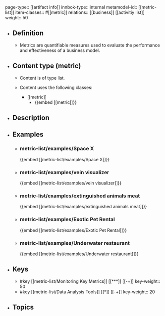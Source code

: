 page-type:: [[artifact info]]
innbok-type:: internal
metamodel-id:: [[metric-list]]
item-classes:: #[[metric]]
relations:: [[business]] [[activitiy list]]
weight:: 50

- ## Definition
  - Metrics are quantifiable measures used to evaluate the performance and effectiveness of a business model.
- ## Content type (metric)
  - Content is of type list.
  
  - Content uses the following classes:
    - [[metric]]
      - {{embed [[metric]]}}
  
- ## Description
- ## Examples
  - ### metric-list/examples/Space X
    {{embed [[metric-list/examples/Space X]]}}
  - ### metric-list/examples/vein visualizer
    {{embed [[metric-list/examples/vein visualizer]]}}
  - ### metric-list/examples/extinguished animals meat
    {{embed [[metric-list/examples/extinguished animals meat]]}}
  - ### metric-list/examples/Exotic Pet Rental
    {{embed [[metric-list/examples/Exotic Pet Rental]]}}
  - ### metric-list/examples/Underwater restaurant
    {{embed [[metric-list/examples/Underwater restaurant]]}}
  
- ## Keys
  - #key [[metric-list/Monitoring Key Metrics]] [[***]] [[-+]]
    key-weight:: 50
  - #key [[metric-list/Data Analysis Tools]] [[*]] [[-+]]
    key-weight:: 20
- ## Topics
  

